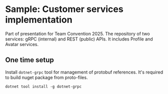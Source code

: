# Sample: Customer services implementation

Part of presentation for Team Convention 2025. The repository of two services: gRPC (internal) and REST (public) APIs. It includes Profile and Avatar services.

## One time setup

Install `dotnet-grpc` tool for management of protobuf references. It's required to build nuget package from proto-files.

```
dotnet tool install -g dotnet-grpc
```
